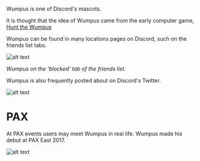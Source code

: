 <!-- TITLE: Wumpus -->

Wumpus is one of Discord's mascots.

It is thought that the idea of Wumpus came from the early computer game, [Hunt the Wumpus](https://en.wikipedia.org/wiki/Hunt_the_Wumpus)

Wumpus can be found in many locations pages on Discord, such on the friends list tabs.

![alt text](http://i.imgur.com/NFg8NKl.jpg)

*Wumpus on the 'blocked' tab of the friends list.*

Wumpus is also frequently posted about on Discord's Twitter.

![alt text](http://i.imgur.com/9rsvKZ8.png)
# PAX
At PAX events users may meet Wumpus in real life. Wumpus made his debut at PAX East 2017.

![alt text](http://i.imgur.com/SD7zf6a.png)